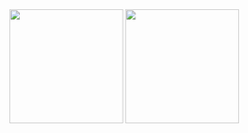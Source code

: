 <img src="https://github-readme-stats.vercel.app/api?username=wulongshe" height="200" />
<img src="https://github-readme-stats.vercel.app/api/top-langs/?username=wulongshe&layout=compact" height="200"  />

<!--
**wulongshe/wulongshe** is a ✨ _special_ ✨ repository because its `README.md` (this file) appears on your GitHub profile.

Here are some ideas to get you started:

- 🔭 I’m currently working on ...
- 🌱 I’m currently learning ...
- 👯 I’m looking to collaborate on ...
- 🤔 I’m looking for help with ...
- 💬 Ask me about ...
- 📫 How to reach me: ...
- 😄 Pronouns: ...
- ⚡ Fun fact: ...
-->
